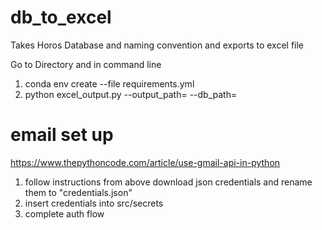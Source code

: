 # db_to_excel
Takes Horos Database and naming convention and exports to excel file

Go to Directory and in command line
1. conda env create --file requirements.yml
2. python  excel_output.py --output_path=<excel file path> --db_path=<horos db path>



# email set up
https://www.thepythoncode.com/article/use-gmail-api-in-python

1. follow instructions from above download json credentials and rename them to "credentials.json" 
2. insert credentials into src/secrets
3. complete auth flow

